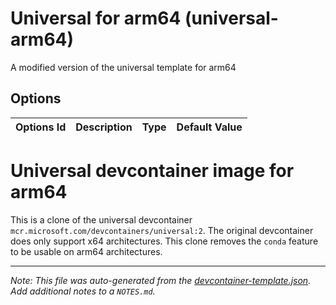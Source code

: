 
# Universal for arm64 (universal-arm64)

A modified version of the universal template for arm64

## Options

| Options Id | Description | Type | Default Value |
|-----|-----|-----|-----|


# Universal devcontainer image for arm64

This is a clone of the universal devcontainer `mcr.microsoft.com/devcontainers/universal:2`. The original devcontainer does only support x64 architectures. This clone removes the `conda` feature to be usable on arm64 architectures.


---

_Note: This file was auto-generated from the [devcontainer-template.json](https://github.com/lx-0/devcontainer-templates/blob/main/src/universal-arm64/devcontainer-template.json).  Add additional notes to a `NOTES.md`._
